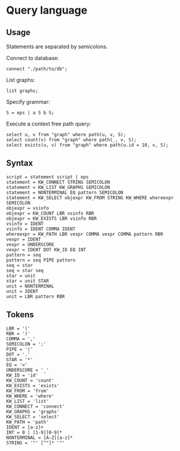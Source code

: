 # Query language

## Usage

Statements are separated by semicolons.

Connect to database:

```
connect "./path/to/db";
```

List graphs:

```
list graphs;
```

Specify grammar:

```
S = eps | a S b S;
```

Execute a context free path query:

```
select u, v from "graph" where path(u, v, S);
select count(v) from "graph" where path(_, v, S);
select exists(u, v) from "graph" where path(u.id = 10, v, S);
```

## Syntax

```
script = statement script | eps
statement = KW_CONNECT STRING SEMICOLON
statement = KW_LIST KW_GRAPHS SEMICOLON
statement = NONTERMINAL EQ pattern SEMICOLON
statement = KW_SELECT objexpr KW_FROM STRING KW_WHERE whereexpr SEMICOLON
objexpr = vsinfo
objexpr = KW_COUNT LBR vsinfo RBR
objexpr = KW_EXISTS LBR vsinfo RBR
vsinfo = IDENT
vsinfo = IDENT COMMA IDENT
whereexpr = KW_PATH LBR vexpr COMMA vexpr COMMA pattern RBR
vexpr = IDENT
vexpr = UNDERSCORE
vexpr = IDENT DOT KW_ID EQ INT
pattern = seq
pattern = seq PIPE pattern
seq = star
seq = star seq
star = unit
star = unit STAR
unit = NONTERMINAL
unit = IDENT
unit = LBR pattern RBR
```

## Tokens

```
LBR = '('
RBR = ')'
COMMA = ','
SEMICOLON = ';'
PIPE = '|'
DOT = '.'
STAR = '*'
EQ = '='
UNDERSCORE = '_'
KW_ID = 'id'
KW_COUNT = 'count'
KW_EXISTS = 'exists'
KW_FROM = 'from'
KW_WHERE = 'where'
KW_LIST = 'list'
KW_CONNECT = 'connect'
KW_GRAPHS = 'graphs'
KW_SELECT = 'select'
KW_PATH = 'path'
IDENT = [a-z]+
INT = 0 | [1-9][0-9]*
NONTERMINAL = [A-Z][a-z]*
STRING = '"' [^"]* '"'
```
